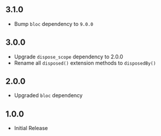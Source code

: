 ## 3.1.0

- Bump `bloc` dependency to `9.0.0`

## 3.0.0

- Upgrade `dispose_scope` dependency to 2.0.0
- Rename all `disposed()` extension methods to `disposedBy()`

## 2.0.0

- Upgraded `bloc` dependency

## 1.0.0

- Initial Release
